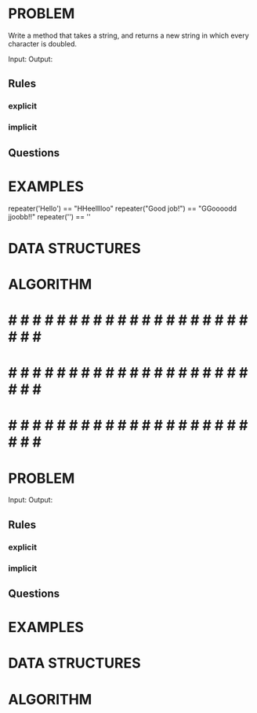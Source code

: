 # PROBLEM
Write a method that takes a string, and returns a new string in which every character is doubled.

  Input: 
  Output:

  ## Rules
  ### explicit
  
  ### implicit


  ## Questions


# EXAMPLES
repeater('Hello') == "HHeelllloo"
repeater("Good job!") == "GGoooodd  jjoobb!!"
repeater('') == ''

# DATA STRUCTURES


# ALGORITHM



# # # # # # # # # # # # # # # # # # # # # # # # #
# # # # # # # # # # # # # # # # # # # # # # # # #
# # # # # # # # # # # # # # # # # # # # # # # # #

# PROBLEM


  Input: 
  Output:

  ## Rules
  ### explicit
  
  ### implicit


  ## Questions


# EXAMPLES


# DATA STRUCTURES


# ALGORITHM
